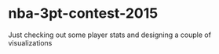 # nba-3pt-contest-2015
Just checking out some player stats and designing a couple of visualizations

